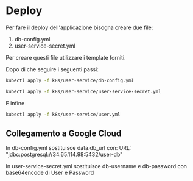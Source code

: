 # Deploy

Per fare il deploy dell'applicazione bisogna creare due file:

1. db-config.yml
2. user-service-secret.yml

Per creare questi file utilizzare i template forniti.

Dopo di che seguire i seguenti passi:

```bash
kubectl apply -f k8s/user-service/db-config.yml
```

```bash
kubectl apply -f k8s/user-service/user-service-secret.yml
```

E infine 

```bash
kubectl apply -f k8s/user-service/user.yml
```

## Collegamento a Google Cloud

In db-config.yml sostituisce data.db_url con:
URL: "jdbc:postgresql://34.65.114.98:5432/user-db"

In user-service-secret.yml sostituisce db-username e db-password con base64encode di User e Password